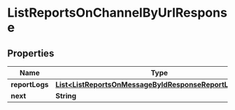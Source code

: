 

# ListReportsOnChannelByUrlResponse


## Properties

| Name | Type | Description | Notes |
|------------ | ------------- | ------------- | -------------|
|**reportLogs** | [**List&lt;ListReportsOnMessageByIdResponseReportLogsInner&gt;**](ListReportsOnMessageByIdResponseReportLogsInner.md) |  |  [optional] |
|**next** | **String** |  |  [optional] |



